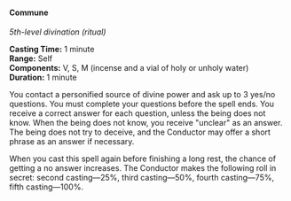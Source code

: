 #### Commune
<!-- markdownlint-disable link-image-reference-definitions -->
[_metadata_:spell_name]:- "Commune"
[_metadata_:spell_level]:- "5"
[_metadata_:spell_school]:- "divination"
[_metadata_:ritual]:- "true"
[_metadata_:casting_time_amount]:- "1"
[_metadata_:casting_time_unit]:- "minute"
[_metadata_:range]:- "Self"
[_metadata_:components_verbal]:- "true"
[_metadata_:components_somatic]:- "true"
[_metadata_:components_material]:- "true"
[_metadata_:components_material_description]:- "incense and a vial of holy or unholy water"
[_metadata_:duration]:- "1 minute"
[_metadata_:concentration]:- "false"
[_metadata_:compared_to_wotc_srd_5.1]:- "mechanics_same_wording_different"
[_metadata_:compared_to_a5e_srd]:- "mechanics_same_wording_different"
<!-- markdownlint-disable-next-line no-emphasis-as-heading -->
_5th-level divination (ritual)_

**Casting Time:** 1 minute \
**Range:** Self \
**Components:** V, S, M (incense and a vial of holy or unholy water) \
**Duration:** 1 minute

You contact a personified source of divine power and ask up to 3 yes/no questions.
You must complete your questions before the spell ends.
You receive a correct answer for each question, unless the being does not know.
When the being does not know, you receive "unclear" as an answer.
The being does not try to deceive, and the Conductor may offer a short phrase as an answer if necessary.

When you cast this spell again before finishing a long rest, the chance of getting a no answer increases.
The Conductor makes the following roll in secret: second casting—25%, third casting—50%, fourth casting—75%, fifth casting—100%.
